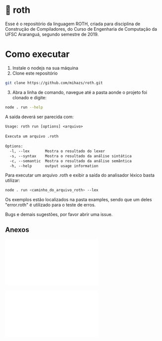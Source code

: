 # :pear: roth
Esse é o repositório da linguagem ROTH, criada para disciplina de Construção de Compiladores, do Curso de Engenharia de Computação da UFSC Araranguá, segundo semestre de 2019.

# Como executar

1) Instale o nodejs na sua máquina
2) Clone este repositório

```bash
git clone https://github.com/mihazs/roth.git
```

3) Abra a linha de comando, navegue até a pasta aonde o projeto foi clonado e digite:

```bash
node . run --help
```

A saída deverá ser parecida com:

```text
Usage: roth run [options] <arquivo>

Executa um arquivo .roth

Options:
  -l, --lex       Mostra o resultado do lexer
  -s, --syntax    Mostra o resultado da análise sintática
  -c, --semantic  Mostra o resultado da análise semântica
  -h, --help      output usage information
```

Para executar um arquivo .roth e exibir a saída do analisador léxico basta utilizar:

```bash
node . run <caminho_do_arquivo_roth> --lex
```

Os exemplos estão localizados na pasta examples, sendo que um deles "error.roth" é utilizado para o teste de erros.

Bugs e demais sugestões, por favor abrir uma issue.

## Anexos
![Autômato do analisador léxico](./anexos/automato_lexico.pdf)

![Manual da linguagem](./anexos/manual.pdf)